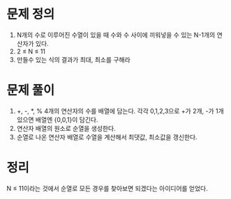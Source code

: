 # 문제 정의

1. N개의 수로 이루어진 수열이 있을 때 수와 수 사이에 끼워넣을 수 있는 N-1개의 연산자가 있다. 
2. 2 ≤ N ≤ 11
3. 만들수 있는 식의 결과가 최대, 최소를 구해라

# 문제 풀이

1. +, -, *, % 4개의 연산자의 수를 배열에 담는다. 각각 0,1,2,3으로 +가 2개, -가 1개 있으면  배열엔 {0,0,1}이 담긴다.
2. 연산자 배열의 원소로 순열을 생성한다.
3. 순열로 나온 연산자 배열로 수열을 계산해서 최댓값, 최소값을 갱신한다.

# 정리

N ≤ 11이라는 것에서 순열로 모든 경우를 찾아보면 되겠다는 아이디어를 얻었다.